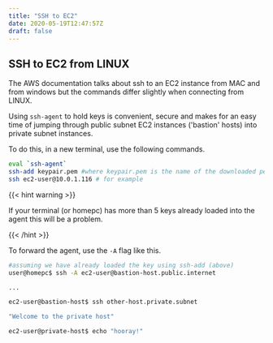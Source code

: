 ```yaml
---
title: "SSH to EC2"
date: 2020-05-19T12:47:57Z
draft: false
---
```


## SSH to EC2 from LINUX

The AWS documentation talks about ssh to an EC2 instance from MAC and from windows but the commands differ slightly when connecting from LINUX.

Using `ssh-agent` to hold keys is convenient, secure and makes for an easy time of jumping through public subnet EC2 instances ('bastion' hosts) into private subnet instances.

To do this, in a new terminal, use the following commands.

```bash
eval `ssh-agent`
ssh-add keypair.pem #where keypair.pem is the name of the downloaded pem
ssh ec2-user@10.0.1.116 # for example

```

{{< hint warning >}}

If your terminal (or homepc) has more than 5 keys already loaded into the agent this will be a problem.

{{< /hint >}}

To forward the agent, use the `-A` flag like this.

```bash
#assuming we have already loaded the key using ssh-add (above)
user@homepc$ ssh -A ec2-user@bastion-host.public.internet

...

ec2-user@bastion-host$ ssh other-host.private.subnet

"Welcome to the private host"

ec2-user@private-host$ echo "hooray!"

```
